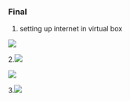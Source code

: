 
 ### Final
 
 1. setting up internet in virtual box 
 
 ![](https://ppt.cc/f8Btlx@.png)
 
 2.![](https://ppt.cc/fsjoRx@.png)

   ![](https://ppt.cc/fF3WNx@.png)

 3.![](https://ppt.cc/fMm0Ax@.png)